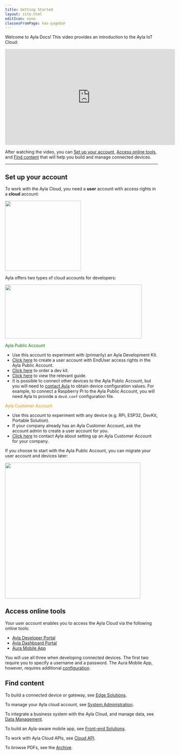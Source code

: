 ```yaml
---
title: Getting Started
layout: site.html
editIcon: none
classesFromPage: has-pagebar
---
```


Welcome to Ayla Docs! This video provides an introduction to the Ayla IoT Cloud: 

<iframe 
  width="560" 
  height="315" 
  src="https://www.youtube.com/embed/qmMH4I_RVno?rel=0"
  frameborder="0" 
  allow="accelerometer; autoplay; encrypted-media; gyroscope; picture-in-picture" 
  allowfullscreen>
</iframe>

After watching the video, you can [Set up your account](#set-up-your-account), [Access online tools](#access-online-tools), and [Find content](#find-content) that will help you build and manage connected devices.

<hr/>

## Set up your account

To work with the Ayla Cloud, you need a **user** account with access rights in a **cloud** account:

<img src="/assets/images/accounts-and-rights.png" width="250" height="230">

Ayla offers two types of cloud accounts for developers:

<img src="/assets/images/dev-accounts.png" width="450" height="177">

<span style="color:green;">Ayla Public Account</span>

* Use this account to experiment with (primarily) an Ayla Development Kit.
* <a href="https://www.aylanetworks.com/sign-up" target="_blank">Click here</a> to create a user account with EndUser access rights in the Ayla Public Account.
* <a href="http://iot.aylanetworks.com/ayla-dev-kit-freel-trial-program.html" target="_blank">Click here</a> to order a dev kit.
* [Click here](/edge-solutions/ayla-development-kit) to view the relevant guide.
* It is possible to connect other devices to the Ayla Public Account, but you will need to <a href="https://www.aylanetworks.com/company/contact-us" target="_black">contact Ayla</a> to obtain device configuration values. For example, to connect a Raspberry Pi to the Ayla Public Account, you will need Ayla to provide a ```devd.conf``` configuration file.

<span style="color:#e69500;">Ayla Customer Account</span>

* Use this account to experiment with any device (e.g. RPi, ESP32, DevKit, Portable Solution).
* If your company already has an Ayla Customer Account, ask the account admin to create a user account for you.
* <a href="https://www.aylanetworks.com/company/contact-us" target="_black">Click here</a> to contact Ayla about setting up an Ayla Customer Account for your company.

If you choose to start with the Ayla Public Account, you can migrate your user account and devices later:

<img src="/assets/images/migrate-accounts.png" width="446" height="">

## Access online tools

Your user account enables you to access the Ayla Cloud via the following online tools:

* [Ayla Developer Portal](/system-administration/ayla-developer-portal)
* [Ayla Dashboard Portal](/system-administration/ayla-dashboard-portal)
* [Aura Mobile App](/system-administration/aura-mobile-app)

You will use all three when developing connected devices. The first two require you to specify a username and a password. The Aura Mobile App, however, requires additional [configuration](/system-administration/aura-mobile-app/#configuration).

## Find content

To build a connected device or gateway, see [Edge Solutions](/edge-solutions).

To manage your Ayla cloud account, see [System Administration](/system-administration).

To integrate a business system with the Ayla Cloud, and manage data, see [Data Management](/data-management).

To build an Ayla-aware mobile app, see [Front-end Solutions](/front-end-solutions).

To work with Ayla Cloud APIs, see [Cloud API](/cloud-api).

To browse PDFs, see the [Archive](/archive).